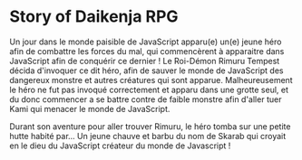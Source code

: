 # Story of Daikenja RPG

Un jour dans le monde paisible de JavaScript apparu(e) un(e) jeune héro afin de combattre les forces du mal,
qui commencèrent à apparaitre dans JavaScript afin de conquérir ce dernier ! Le Roi-Démon Rimuru Tempest décida
d'invoquer ce dit héro, afin de sauver le monde de JavaScript des dangereux monstre et autres créatures qui sont
apparue. Malheureusement le héro ne fut pas invoqué correctement et apparu dans une grotte seul, et du donc commencer
a se battre contre de faible monstre afin d'aller tuer Kami qui menacer le monde de JavaScript.

Durant son aventure pour aller trouver Rimuru, le héro tomba sur une petite hutte habité par...
Un jeune chauve et barbu du nom de Skarab qui croyait en le dieu du JavaScript créateur du monde de Javascript !